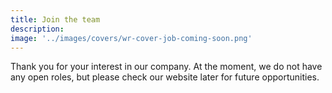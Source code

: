 ```yaml
---
title: Join the team
description: 
image: '../images/covers/wr-cover-job-coming-soon.png'
---
```


Thank you for your interest in our company. At the moment, we do not have any open roles, but please check our website later for future opportunities.